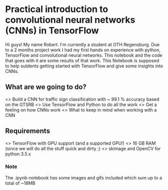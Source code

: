 # Practical introduction to convolutional neural networks (CNNs) in TensorFlow

Hi guys! My name Robert. I'm currently a student at OTH Regensburg. Due to a 2 months project work I had my first hands on experience with python, TensorFlow and convolutional neural networks. This notebook and the code that goes with it are some results of that work. This Notebook is supposed to help sutdents getting started with TensorFlow and give some insights into CNNs.

## What are we going to do?
<> Build a CNN for traffic sign classification with ~ 99.1 % accuracy based on the GTSRB
<> Use TensorFlow and Python to do all the work
<> Get a feeling on how CNNs work
<> What to keep in mind when working with a CNN

## Requirements
<> TensorFlow with GPU support (and a supported GPU!)
<> 16 GB RAM (since we will do all the stuff quick and dirty ;)
<> skimage and OpenCV for python 3.5.x

### Note
The .ipynb-notebook has some images and gifs included which sum up to a total of ~18MB
